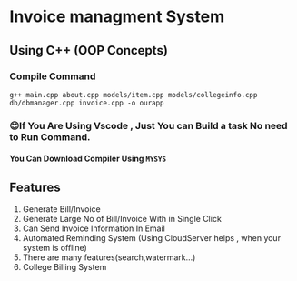 # Invoice managment System
## Using C++ (OOP Concepts)

### Compile Command 
    g++ main.cpp about.cpp models/item.cpp models/collegeinfo.cpp db/dbmanager.cpp invoice.cpp -o ourapp

### 😊If You Are Using Vscode , Just You can Build a task No need to Run Command.

#### You Can Download Compiler Using `MYSYS`

## Features
1. Generate Bill/Invoice
2. Generate Large No of Bill/Invoice With in Single Click
3. Can Send Invoice Information In Email
4. Automated Reminding System (Using CloudServer helps , when your system is offline)
5. There are many features(search,watermark...)
6. College Billing System
